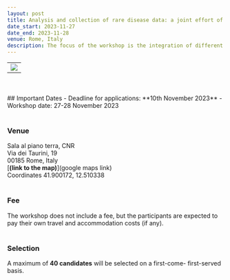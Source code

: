 ```yaml
---
layout: post
title: Analysis and collection of rare disease data: a joint effort of biomedical and bioinformatics research communities
date_start: 2023-11-27
date_end: 2023-11-28
venue: Rome, Italy
description: The focus of the workshop is the integration of different clinical and bioinformatic approaches to characterize RDs with a particular attention to Italian cases, and how to integrate them into an international framework. In this workshop, researchers from different biomedical communities active in the territory will have the opportunity to define their computational needs together with experts in different aspects of bio-sequence analysis with the aim of sharing experiences and integrating knowledge in different aspects of the complex problem of research, diagnosis and care of RDs.
---
```


<table border="0">
  <tr>
 <td><a href="http://elixir-italy.org"><img src="../../../img/logo_iib.png"></a></td>
  </tr>
</table>
<br>
<br>
## Important Dates
- Deadline for applications: **10th November 2023**
- Workshop date: 27-28 November 2023
<br>
<br>


### Venue
Sala al piano terra, CNR <br>
Via dei Taurini, 19 <br>
00185 Rome, Italy <br>
[**(link to the map)**](google maps link) <br>
Coordinates 41.900172, 12.510338
<br>
<br>


### Fee
The workshop does not include a fee, but the participants are expected to pay their own 
travel and accommodation costs (if any).
<br>
<br>



### Selection
A maximum of **40 candidates** will be selected on a first-come- first-served basis. 
<br>
<br>
